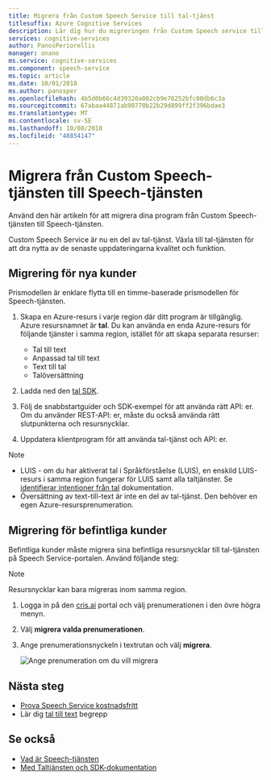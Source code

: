 ```yaml
---
title: Migrera från Custom Speech Service till tal-tjänst
titlesuffix: Azure Cognitive Services
description: Lär dig hur du migreringen från Custom Speech service till Speech-tjänsten.
services: cognitive-services
author: PanosPeriorellis
manager: onano
ms.service: cognitive-services
ms.component: speech-service
ms.topic: article
ms.date: 10/01/2018
ms.author: panosper
ms.openlocfilehash: 4b5d0b66c4d39320a082cb9e76252bfc00db6c3a
ms.sourcegitcommit: 67abaa44871ab98770b22b29d899ff2f396bdae3
ms.translationtype: MT
ms.contentlocale: sv-SE
ms.lasthandoff: 10/08/2018
ms.locfileid: "48854147"
---
```

# <a name="migrate-from-the-custom-speech-service-to-the-speech-service"></a>Migrera från Custom Speech-tjänsten till Speech-tjänsten

Använd den här artikeln för att migrera dina program från Custom Speech-tjänsten till Speech-tjänsten.

Custom Speech Service är nu en del av tal-tjänst. Växla till tal-tjänsten för att dra nytta av de senaste uppdateringarna kvalitet och funktion.
 
## <a name="migration-for-new-customers"></a>Migrering för nya kunder

Prismodellen är enklare flytta till en timme-baserade prismodellen för Speech-tjänsten.   

1. Skapa en Azure-resurs i varje region där ditt program är tillgänglig. Azure resursnamnet är **tal**. Du kan använda en enda Azure-resurs för följande tjänster i samma region, istället för att skapa separata resurser:

    * Tal till text
    * Anpassad tal till text
    * Text till tal
    * Talöversättning

2. Ladda ned den [tal SDK](speech-sdk.md). 

3. Följ de snabbstartguider och SDK-exempel för att använda rätt API: er. Om du använder REST-API: er, måste du också använda rätt slutpunkterna och resursnycklar. 

4. Uppdatera klientprogram för att använda tal-tjänst och API: er. 

> [!NOTE]
> * LUIS - om du har aktiverat tal i Språkförståelse (LUIS), en enskild LUIS-resurs i samma region fungerar för LUIS samt alla taltjänster. Se [identifierar intentioner från tal](how-to-recognize-intents-from-speech-csharp.md) dokumentation.
> * Översättning av text-till-text är inte en del av tal-tjänst. Den behöver en egen Azure-resursprenumeration.
  


## <a name="migration-for-existing-customers"></a>Migrering för befintliga kunder

Befintliga kunder måste migrera sina befintliga resursnycklar till tal-tjänsten på Speech Service-portalen. Använd följande steg: 

> [!NOTE] 
> Resursnycklar kan bara migreras inom samma region. 

1. Logga in på den [cris.ai](http://www.cris.ai) portal och välj prenumerationen i den övre högra menyn. 

2. Välj **migrera valda prenumerationen**.

3. Ange prenumerationsnyckeln i textrutan och välj **migrera**.

    ![Ange prenumeration om du vill migrera](./media/migrate-from-custom-speech-service/migrate-dialog.png)

## <a name="next-steps"></a>Nästa steg

* [Prova Speech Service kostnadsfritt](get-started.md)
* Lär dig [tal till text](./speech-to-text.md) begrepp

## <a name="see-also"></a>Se också

* [Vad är Speech-tjänsten](overview.md)
* [Med Taltjänsten och SDK-dokumentation](speech-sdk.md#get-the-sdk)